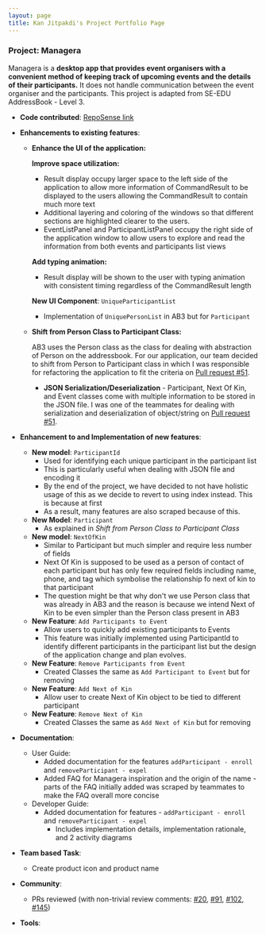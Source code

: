 ```yaml
---
layout: page
title: Kan Jitpakdi's Project Portfolio Page
---
```


### Project: Managera

Managera is a **desktop app that provides event organisers with a convenient method of keeping track of upcoming events and the details of their participants.**
It does not handle communication between the event organiser and the participants. This project is adapted from SE-EDU AddressBook - Level 3.

* **Code contributed**: [RepoSense link](https://nus-cs2103-ay2122s1.github.io/tp-dashboard/?search=AY2122S1-CS2103T-T10-2&sort=groupTitle&sortWithin=title&timeframe=commit&mergegroup=&groupSelect=groupByRepos&breakdown=true&checkedFileTypes=docs~functional-code~test-code~other&since=2021-09-17&tabOpen=true&tabType=authorship&tabAuthor=kanjitp&tabRepo=AY2122S1-CS2103T-T10-2%2Ftp%5Bmaster%5D&authorshipIsMergeGroup=false&authorshipFileTypes=docs~functional-code~test-code&authorshipIsBinaryFileTypeChecked=false)

* **Enhancements to existing features**:
  * **Enhance the UI of the application:**
    
    **Improve space utilization:**
      * Result display occupy larger space to the left side of the application to allow more information of 
        CommandResult to be displayed to the users allowing the CommandResult to contain much more text
      * Additional layering and coloring of the windows so that different sections are highlighted clearer to the users.
      * EventListPanel and ParticipantListPanel occupy the right side of the application window to allow users to 
        explore and read the information from both events and participants list views
        
    **Add typing animation:**
      * Result display will be shown to the user with typing animation with consistent timing
        regardless of the CommandResult length

    **New UI Component**: `UniqueParticipantList`
      * Implementation of `UniquePersonList` in AB3 but for `Participant`
        
  * **Shift from Person Class to Participant Class:**
    
    AB3 uses the Person class as the class for dealing with abstraction of Person on the addressbook. For our 
    application, our team decided to shift from Person to Participant class in which I was responsible for 
    refactoring the application to fit the criteria on [Pull request #51](https://github.com/AY2122S1-CS2103T-T10-2/tp/pull/51).
    
    * **JSON Serialization/Deserialization** - Participant, Next Of Kin, and Event classes come with multiple information to be 
      stored in the JSON file. I was one of the teammates for dealing with serialization and deserialization of 
      object/string on [Pull request #51](https://github.com/AY2122S1-CS2103T-T10-2/tp/pull/51).

* **Enhancement to and Implementation of new features**:
  * **New model**: `ParticipantId`
    * Used for identifying each unique participant in the participant list
    * This is particularly useful when dealing with JSON file and encoding it
    * By the end of the project, we have decided to not have holistic usage of this as we decide to revert to using index instead. This is because at first 
    * As a result, many features are also scraped because of this.
  * **New Model**: `Participant`
    * As explained in _Shift from Person Class to Participant Class_
  * **New model**: `NextOfKin`
    * Similar to Participant but much simpler and require less number of fields
    * Next Of Kin is supposed to be used as a person of contact of each participant but has only few required fields including name, phone, and tag which symbolise the relationship fo next of kin to that participant
    * The question might be that why don't we use Person class that was already in AB3 and the reason is because we intend Next of Kin to be even simpler than the Person class present in AB3
  * **New Feature**: `Add Participants to Event`
    * Allow users to quickly add existing participants to Events
    * This feature was initially implemented using ParticipantId to identify different participants in the participant list but the design of the application change and plan evolves.
  * **New Feature**: `Remove Participants from Event`
    * Created Classes the same as `Add Participant to Event` but for removing
  * **New Feature**: `Add Next of Kin `
    * Allow user to create Next of Kin object to be tied to different participant
  * **New Feature**: `Remove Next of Kin`
    * Created Classes the same as `Add Next of Kin` but for removing

 

* **Documentation**:
  * User Guide:
    * Added documentation for the features `addParticipant - enroll` and `removeParticipant - expel`
    * Added FAQ for Managera inspiration and the origin of the name    - parts of the FAQ initially added was scraped by teammates to make the FAQ overall more concise
  * Developer Guide:
    * Added documentation for features - `addParticipant - enroll` and `removeParticipant - expel`
      * Includes implementation details, implementation rationale, and 2 activity diagrams

* **Team based Task**:
  * Create product icon and product name
* **Community**:
  * PRs reviewed (with non-trivial review comments: [\#20](https://github.com/AY2122S1-CS2103T-T10-2/tp/pull/20), [\#91](https://github.com/AY2122S1-CS2103T-T10-2/tp/pull/91), [\#102](https://github.com/AY2122S1-CS2103T-T10-2/tp/pull/102), [\#145](https://github.com/AY2122S1-CS2103T-T10-2/tp/pull/145))
* **Tools**:
  

